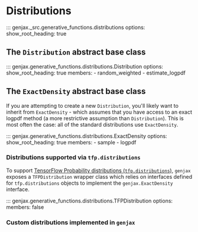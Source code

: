 # Distributions

::: genjax._src.generative_functions.distributions
    options:
      show_root_heading: true

## The `Distribution` abstract base class

::: genjax.generative_functions.distributions.Distribution
    options:
      show_root_heading: true
      members:
        - random_weighted
        - estimate_logpdf

## The `ExactDensity` abstract base class

If you are attempting to create a new `Distribution`, you'll likely want to inherit from `ExactDensity` - which assumes that you have access to an exact logpdf method (a more restrictive assumption than `Distribution`). This is most often the case: all of the standard distributions use `ExactDensity`.

::: genjax.generative_functions.distributions.ExactDensity
    options:
      show_root_heading: true
      members:
        - sample
        - logpdf

### Distributions supported via `tfp.distributions`

To support [TensorFlow Probability distributions (`tfp.distributions`)](https://www.tensorflow.org/probability/api_docs/python/tfp/distributions), `genjax` exposes a `TFPDistribution` wrapper class which relies on interfaces defined for `tfp.distributions` objects to implement the `genjax.ExactDensity` interface.

::: genjax.generative_functions.distributions.TFPDistribution
    options:
      members: false

### Custom distributions implemented in `genjax`
